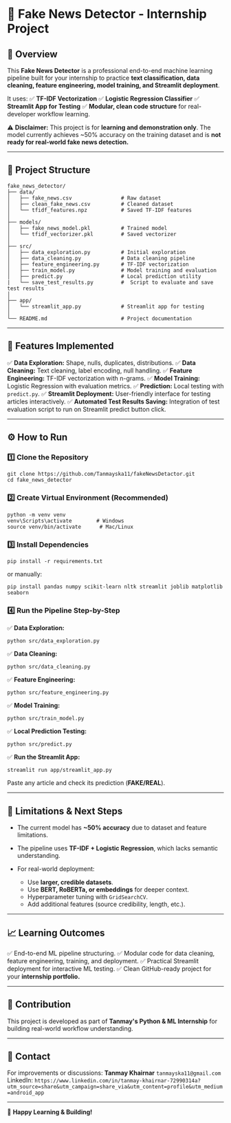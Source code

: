 # 📰 Fake News Detector - Internship Project

## 📌 Overview

This **Fake News Detector** is a professional end-to-end machine learning pipeline built for your internship to practice **text classification, data cleaning, feature engineering, model training, and Streamlit deployment**.

It uses:
✅ **TF-IDF Vectorization**
✅ **Logistic Regression Classifier**
✅ **Streamlit App for Testing**
✅ **Modular, clean code structure** for real-developer workflow learning.

⚠️ **Disclaimer:** This project is for **learning and demonstration only**. The model currently achieves \~50% accuracy on the training dataset and is **not ready for real-world fake news detection.**

---

## 📂 Project Structure

```
fake_news_detector/
├── data/
│   ├── fake_news.csv                # Raw dataset
│   ├── clean_fake_news.csv          # Cleaned dataset
│   └── tfidf_features.npz           # Saved TF-IDF features
│
├── models/
│   ├── fake_news_model.pkl          # Trained model
│   └── tfidf_vectorizer.pkl         # Saved vectorizer
│
├── src/
│   ├── data_exploration.py          # Initial exploration
│   ├── data_cleaning.py             # Data cleaning pipeline
│   ├── feature_engineering.py       # TF-IDF vectorization
│   ├── train_model.py               # Model training and evaluation
│   ├── predict.py                   # Local prediction utility
|   └── save_test_results.py         #  Script to evaluate and save test results
│
├── app/
│   └── streamlit_app.py             # Streamlit app for testing
│
└── README.md                        # Project documentation
```

---

## 🚀 Features Implemented

✅ **Data Exploration:** Shape, nulls, duplicates, distributions.
✅ **Data Cleaning:** Text cleaning, label encoding, null handling.
✅ **Feature Engineering:** TF-IDF vectorization with n-grams.
✅ **Model Training:** Logistic Regression with evaluation metrics.
✅ **Prediction:** Local testing with `predict.py`.
✅ **Streamlit Deployment:** User-friendly interface for testing articles interactively.
✅ **Automated Test Results Saving:** Integration of test evaluation script to run on Streamlit predict button click.


---

## ⚙️ How to Run

### 1️⃣ Clone the Repository

```
git clone https://github.com/Tanmayska11/fakeNewsDetactor.git
cd fake_news_detector
```

### 2️⃣ Create Virtual Environment (Recommended)

```
python -m venv venv
venv\Scripts\activate        # Windows
source venv/bin/activate      # Mac/Linux
```

### 3️⃣ Install Dependencies

```
pip install -r requirements.txt
```

or manually:

```
pip install pandas numpy scikit-learn nltk streamlit joblib matplotlib seaborn
```

### 4️⃣ Run the Pipeline Step-by-Step

✅ **Data Exploration:**

```
python src/data_exploration.py
```

✅ **Data Cleaning:**

```
python src/data_cleaning.py
```

✅ **Feature Engineering:**

```
python src/feature_engineering.py
```

✅ **Model Training:**

```
python src/train_model.py
```

✅ **Local Prediction Testing:**

```
python src/predict.py
```

✅ **Run the Streamlit App:**

```
streamlit run app/streamlit_app.py
```

Paste any article and check its prediction (**FAKE/REAL**).

---

## 🧩 Limitations & Next Steps

* The current model has **\~50% accuracy** due to dataset and feature limitations.
* The pipeline uses **TF-IDF + Logistic Regression**, which lacks semantic understanding.
* For real-world deployment:

  * Use **larger, credible datasets**.
  * Use **BERT, RoBERTa, or embeddings** for deeper context.
  * Hyperparameter tuning with `GridSearchCV`.
  * Add additional features (source credibility, length, etc.).

---

## 📈 Learning Outcomes

✅ End-to-end ML pipeline structuring.
✅ Modular code for data cleaning, feature engineering, training, and deployment.
✅ Practical Streamlit deployment for interactive ML testing.
✅ Clean GitHub-ready project for your **internship portfolio.**

---

## 🤝 Contribution

This project is developed as part of **Tanmay's Python & ML Internship** for building real-world workflow understanding.

---

## 📧 Contact

For improvements or discussions:
**Tanmay Khairnar**
`tanmayska11@gmail.com`
LinkedIn: `https://www.linkedin.com/in/tanmay-khairnar-72990314a?utm_source=share&utm_campaign=share_via&utm_content=profile&utm_medium=android_app`

---

🚀 **Happy Learning & Building!**
